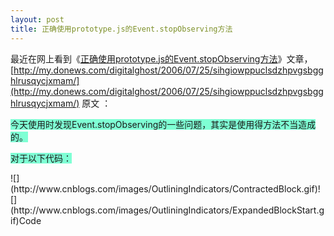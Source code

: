 ```yaml
---
layout: post
title: 正确使用prototype.js的Event.stopObserving方法
---
```

最近在网上看到《[正确使用prototype.js的Event.stopObserving方法](http://my.donews.com/digitalghost/2006/07/25/sihgiowppuclsdzhpvgsbgghlrusqycjxmam/)》文章，[http://my.donews.com/digitalghost/2006/07/25/sihgiowppuclsdzhpvgsbgghlrusqycjxmam/](http://my.donews.com/digitalghost/2006/07/25/sihgiowppuclsdzhpvgsbgghlrusqycjxmam/)
原文 ：

<span style="background-color: #7fffd4;">今天使用时发现Event.stopObserving的一些问题，其实是使用得方法不当造成的。</span>

<span style="background-color: #7fffd4;">对于以下代码：</span>&nbsp;

<div class="cnblogs_code">![](http://www.cnblogs.com/images/OutliningIndicators/ContractedBlock.gif)![](http://www.cnblogs.com/images/OutliningIndicators/ExpandedBlockStart.gif)<span id="Code_Closed_Text_103324" class="cnblogs_code_Collapse">Code</span><span id="Code_Open_Text_103324">
<!--

Code highlighting produced by Actipro CodeHighlighter (freeware)
http://www.CodeHighlighter.com/

--><span style="color: #0000FF;">var</span><span style="color: #000000;">&nbsp;ClassA&nbsp;</span><span style="color: #000000;">=</span><span style="color: #000000;">&nbsp;Class.create();
ClassA.prototype&nbsp;</span><span style="color: #000000;">=</span><span style="color: #000000;">&nbsp;{
initialize&nbsp;:&nbsp;</span><span style="color: #0000FF;">function</span><span style="color: #000000;">(){},
observe&nbsp;:&nbsp;</span><span style="color: #0000FF;">function</span><span style="color: #000000;">(){
　　Event.observe($(’span’),’click’,</span><span style="color: #0000FF;">this</span><span style="color: #000000;">._handlerA.bind(</span><span style="color: #0000FF;">this</span><span style="color: #000000;">));
　　Event.observe($(’span’),’click’,</span><span style="color: #0000FF;">this</span><span style="color: #000000;">._handlerB);
},
_handlerA&nbsp;:&nbsp;</span><span style="color: #0000FF;">function</span><span style="color: #000000;">(){
　　alert(’observer&nbsp;a’);
},
_handlerB&nbsp;:&nbsp;</span><span style="color: #0000FF;">function</span><span style="color: #000000;">(){
　　alert(’observer&nbsp;b’);
},
stopObserving&nbsp;:&nbsp;</span><span style="color: #0000FF;">function</span><span style="color: #000000;">(){
　　Event.stopObserving($(’span’),’click’,</span><span style="color: #0000FF;">this</span><span style="color: #000000;">._handlerA.bind(</span><span style="color: #0000FF;">this</span><span style="color: #000000;">));
　　Event.stopObserving($(’span’),’click’,</span><span style="color: #0000FF;">this</span><span style="color: #000000;">._handlerB);
}
}</span></span></div>

<span style="background-color: #7fffd4;">正常使用时：</span>

<span style="background-color: #7fffd4;">var ins = new ClassA();</span>

<span style="background-color: #7fffd4;">ins.observe();</span>

<span style="background-color: #7fffd4;">之后点击id=”span”的标签之后会正常调用ins._handlerA/B两个方法，接着执行：</span>

<span style="background-color: #7fffd4;">ins.stopObserving()方法之后，奇怪的现象发生了，会发现ins._handlerA依旧执行，也就是说并没有将原本hook到span上面的onclick handler A给取消掉。</span>

<span style="background-color: #7fffd4;">原因是：对于</span>

<span style="background-color: #7fffd4;">Event.observe($(’span’),’click’,this._handlerA.bind(this));</span>

<span style="background-color: #7fffd4;">这一行来说，this._handlerA.bind(this)是一个anonymous function,并没有一个确定的pointer指向这个function,所以当执行</span>

<span style="background-color: #7fffd4;">Event.stopObserving($(’span’),’click’,this._handlerA.bind(this));</span>

<span style="background-color: #7fffd4;">这一行的时候，this._handlerA.bind(this)指向另一个位置，所以并没有unhook span onclick event.</span>

<span style="background-color: #7fffd4;">解决的办法就是对于一个需要unhook的event来说，不要使用一个anonymous function 作为其event handler.</span>

我在使用也遇到同样的问题，在另一个blog看到解决这个问题的方法&nbsp;<span style="background-color: #7fffd4;">
<div class="cnblogs_code">![](http://www.cnblogs.com/images/OutliningIndicators/ContractedBlock.gif)![](http://www.cnblogs.com/images/OutliningIndicators/ExpandedBlockStart.gif)<span id="Code_Closed_Text_103446" class="cnblogs_code_Collapse">Code</span><span id="Code_Open_Text_103446">
<!--

Code highlighting produced by Actipro CodeHighlighter (freeware)
http://www.CodeHighlighter.com/

--><span style="color: #0000FF;">this</span><span style="color: #000000;">.handler</span><span style="color: #000000;">=</span><span style="color: #0000FF;">this</span><span style="color: #000000;">._handlerA.bind(</span><span style="color: #0000FF;">this</span><span style="color: #000000;">);&nbsp;</span><span style="color: #008000;">//</span><span style="color: #008000;">让一个变量指向他</span><span style="color: #008000;">
</span><span style="color: #000000;">Event.observe($(</span><span style="color: #000000;">'</span><span style="color: #000000;">span</span><span style="color: #000000;">'</span><span style="color: #000000;">),</span><span style="color: #000000;">'</span><span style="color: #000000;">click</span><span style="color: #000000;">'</span><span style="color: #000000;">,</span><span style="color: #0000FF;">this</span><span style="color: #000000;">.handler);
Event.stopObserving($(</span><span style="color: #000000;">'</span><span style="color: #000000;">span</span><span style="color: #000000;">'</span><span style="color: #000000;">),</span><span style="color: #000000;">'</span><span style="color: #000000;">click</span><span style="color: #000000;">'</span><span style="color: #000000;">,</span><span style="color: #0000FF;">this</span><span style="color: #000000;">.handler);</span></span></div>
<font style="BACKGROUND-COLOR: #7fffd4;">
<p>这样就没有问题了

</font></span></p>

&nbsp;